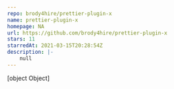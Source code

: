 ```yaml
---
repo: brody4hire/prettier-plugin-x
name: prettier-plugin-x
homepage: NA
url: https://github.com/brody4hire/prettier-plugin-x
stars: 11
starredAt: 2021-03-15T20:28:54Z
description: |-
    null
---
```


[object Object]
